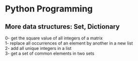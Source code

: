 <h1>Python Programming</h1>
<h2>More data structures: Set, Dictionary</h2>
0- get the square value of all integers of a matrix</br>
1- replace all occurrences of an element by another in a new list</br>
2- add all unique integers in a list</br>
3- get a set of common elements in two sets</br>
